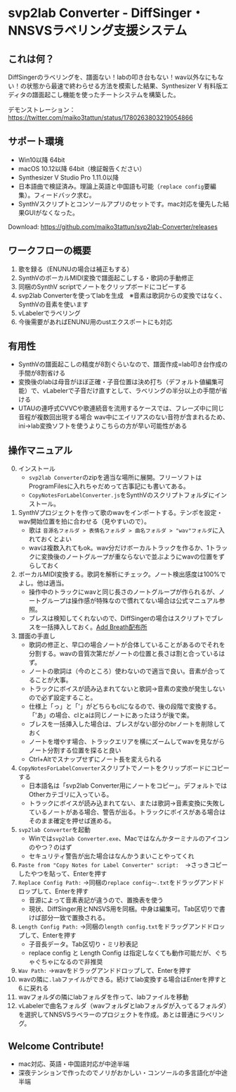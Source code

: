 # svp2lab Converter - DiffSinger・NNSVSラベリング支援システム

## これは何？
DiffSingerのラベリングを、譜面ない！labの叩き台もない！wav以外なにもない！の状態から最速で終わらせる方法を模索した結果、Synthesizer V 有料版エディタの譜面起こし機能を使ったチートシステムを構築した。  

デモンストレーション：https://twitter.com/maiko3tattun/status/1780263803219054866

## サポート環境
- Win10以降 64bit
- macOS 10.12以降 64bit（検証報告ください）
- Synthesizer V Studio Pro 1.11.0以降
- 日本語曲で検証済み。理論上英語と中国語も可能（`replace config`要編集）。フィードバック求む。
- SynthVスクリプトとコンソールアプリのセットです。mac対応を優先した結果GUIがなくなった。

Download: https://github.com/maiko3tattun/svp2lab-Converter/releases

## ワークフローの概要
1. 歌を録る（ENUNUの場合は補正もする）
2. SynthVのボーカルMIDI変換で譜面起こしする・歌詞の手動修正
3. 同梱のSynthV scriptでノートをクリップボードにコピーする
4. svp2lab Converterを使ってlabを生成　※音素は歌詞からの変換ではなく、SynthVの音素を使います
5. vLabelerでラベリング
6. 今後需要があればENUNU用のustエクスポートにも対応

## 有用性
- SynthVの譜面起こしの精度が8割ぐらいなので、譜面作成=lab叩き台作成の手間が8割省ける
- 変換後のlabは母音がほぼ正確・子音位置は決め打ち（デフォルト値編集可能）で、vLabelerで子音だけ直すとして、ラベリングの半分以上の手間が省ける
- UTAUの連呼式CVVCや歌連続音を流用するケースでは、フレーズ中に同じ音程が複数回出現する場合 wav中にエイリアスのない音符が含まれるため、ini→lab変換ソフトを使うよりこちらの方が早い可能性がある

## 操作マニュアル
0. インストール
   - `svp2lab Converter`のzipを適当な場所に展開。フリーソフトはProgramFilesに入れちゃだめって古事記にも書いてある。
   - `CopyNotesForLabelConverter.js`をSynthVのスクリプトフォルダにインストール。
1. SynthVプロジェクトを作って歌のwavをインポートする。テンポを設定・wav開始位置を拍に合わせる（見やすいので）。
   - 歌は `音源名フォルダ > 表情名フォルダ > 曲名フォルダ > "wav"フォルダ`に入れておくとよい
   - wavは複数入れてもok。wav分だけボーカルトラックを作るか、1トラックに変換後のノートグループが重ならないで並ぶようにwavの位置をずらしておく
2. ボーカルMIDI変換する。歌詞を解析にチェック。ノート検出感度は100%でよし。他は適当。
   - 操作中のトラックにwavと同じ長さのノートグループが作られるが、ノートグループは操作感が特殊なので慣れてない場合は公式マニュアル参照。
   - ブレスは検知してくれないので、DiffSingerの場合はスクリプトでブレスを一括挿入しておく。[Add Breath配布所](https://forum.synthesizerv.com/t/topic/11670)
3. 譜面の手直し
   - 歌詞の修正と、早口の場合ノートが合体していることがあるのでそれを分割する。wavの音質次第だがノートの位置と長さは割と合っているはず。
   - ノートの歌詞は（今のところ）使わないので適当で良い。音素が合ってることが大事。
   - トラックにボイスが読み込まれてないと歌詞→音素の変換が発生しないので必ず設定すること。
   - 仕様上「っ」と「'」がどちらもclになるので、後の段階で変換する。「'あ」の場合、clとaは同じノートにあったほうが後で楽。
   - ブレスを一括挿入した場合は、ブレスがない部分のbrノートを削除しておく
   - ノートを増やす場合、トラックエリアを横にズームしてwavを見ながらノート分割する位置を探ると良い
   - Ctrl+Altでスナップせずにノート長を変えられる
4. `CopyNotesForLabelConverter`スクリプトでノートをクリップボードにコピーする
   - 日本語名は「svp2lab Converter用にノートをコピー」。デフォルトではOtherカテゴリに入っている。
   - トラックにボイスが読み込まれてない、または歌詞→音素変換に失敗しているノートがある場合、警告が出る。トラックにボイスがある場合はそのまま確定を押せば進める。
5. `svp2lab Converter`を起動
   - Winでは`svp2lab Converter.exe`、Macではなんかターミナルのアイコンのやつ？のはず
   - セキュリティ警告が出た場合はなんかうまいことやってくれ
6. `Paste from "Copy Notes for Label Converter" script:`　→さっきコピーしたやつを貼って、Enterを押す
7. `Replace Config Path:` →同梱の`replace config～.txt`をドラッグアンドドロップして、Enterを押す
   - 音源によって音素表記が違うので、置換表を使う
   - 現状、DiffSinger用とNNSVS用を同梱。中身は編集可。Tab区切りで書けば部分一致で置換される。
8. `Length Config Path:` →同梱の`length config.txt`をドラッグアンドドロップして、Enterを押す
   - 子音長データ。Tab区切り・ミリ秒表記
   - replace config と Length Config は指定しなくても動作可能だが、ぐちゃぐちゃになるので非推奨
9. `Wav Path:` →wavをドラッグアンドドロップして、Enterを押す
10. wavの隣に`.lab`ファイルができる。続けてlab変換する場合はEnterを押すと6.に戻れる
11. wavフォルダの隣にlabフォルダを作って、labファイルを移動
12. vLabelerで曲名フォルダ（wavフォルダとlabフォルダが入ってるフォルダ）を選択してNNSVSラベラーのプロジェクトを作成。あとは普通にラベリング。

## Welcome Contribute!
- mac対応、英語・中国語対応が中途半端
- 深夜テンションで作ったのでノリがおかしい・コンソールの多言語化が中途半端
